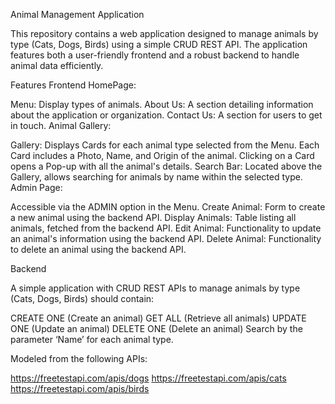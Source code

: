 Animal Management Application

This repository contains a web application designed to manage animals by type (Cats, Dogs, Birds) using a simple CRUD REST API. The application features both a user-friendly frontend and a robust backend to handle animal data efficiently.

Features
Frontend
HomePage:

Menu: Display types of animals.
About Us: A section detailing information about the application or organization.
Contact Us: A section for users to get in touch.
Animal Gallery:

Gallery: Displays Cards for each animal type selected from the Menu.
Each Card includes a Photo, Name, and Origin of the animal.
Clicking on a Card opens a Pop-up with all the animal's details.
Search Bar: Located above the Gallery, allows searching for animals by name within the selected type.
Admin Page:

Accessible via the ADMIN option in the Menu.
Create Animal: Form to create a new animal using the backend API.
Display Animals: Table listing all animals, fetched from the backend API.
Edit Animal: Functionality to update an animal's information using the backend API.
Delete Animal: Functionality to delete an animal using the backend API.

Backend

A simple application with CRUD REST APIs to manage animals by type (Cats, Dogs, Birds) should contain:

CREATE ONE (Create an animal)
GET ALL (Retrieve all animals)
UPDATE ONE (Update an animal)
DELETE ONE (Delete an animal)
Search by the parameter ‘Name’ for each animal type.

Modeled from the following APIs:

https://freetestapi.com/apis/dogs
https://freetestapi.com/apis/cats
https://freetestapi.com/apis/birds
